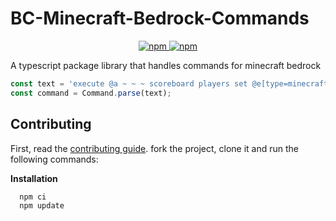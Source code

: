 # BC-Minecraft-Bedrock-Commands

<p align="center">
	<a href="https://www.npmjs.com/package/bc-minecraft-bedrock-command">
		<img alt="npm" src="https://img.shields.io/npm/v/bc-minecraft-bedrock-command">
		<img alt="npm" src="https://img.shields.io/npm/dt/bc-minecraft-bedrock-command">
	</a>
</p>

A typescript package library that handles commands for minecraft bedrock

```ts
const text = 'execute @a ~ ~ ~ scoreboard players set @e[type=minecraft:sheep,r=3] range 1';
const command = Command.parse(text);
```

## Contributing

First, read the [contributing guide](./CONTRIBUTING.md). fork the project, clone it and run the following commands:

**Installation**

```cmd
  npm ci
  npm update
```
